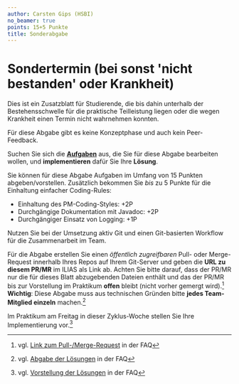 ```yaml
---
author: Carsten Gips (HSBI)
no_beamer: true
points: 15+5 Punkte
title: Sonderabgabe
---
```


# Sondertermin (bei sonst 'nicht bestanden' oder Krankheit)

Dies ist ein Zusatzblatt für Studierende, die bis dahin unterhalb der
Bestehensschwelle für die praktische Teilleistung liegen oder die wegen Krankheit
einen Termin nicht wahrnehmen konnten.

Für diese Abgabe gibt es keine Konzeptphase und auch kein Peer-Feedback.

Suchen Sie sich die [**Aufgaben**](assignments.md) aus, die Sie für diese Abgabe
bearbeiten wollen, und **implementieren** dafür Sie Ihre **Lösung**.

Sie können für diese Abgabe Aufgaben im Umfang von 15 Punkten abgeben/vorstellen.
Zusätzlich bekommen Sie *bis* zu 5 Punkte für die Einhaltung einfacher Coding-Rules:

-   Einhaltung des PM-Coding-Styles: +2P
-   Durchgängige Dokumentation mit Javadoc: +2P
-   Durchgängiger Einsatz von Logging: +1P

Nutzen Sie bei der Umsetzung aktiv Git und einen Git-basierten Workflow für die
Zusammenarbeit im Team.

Für die Abgabe erstellen Sie einen *öffentlich zugreifbaren* Pull- oder Merge-Request
innerhalb Ihres Repos auf Ihrem Git-Server und geben die **URL zu diesem PR/MR** im
ILIAS als Link ab. Achten Sie bitte darauf, dass der PR/MR nur die für dieses Blatt
abzugebenden Dateien enthält und das der PR/MR bis zur Vorstellung im Praktikum
**offen** bleibt (nicht vorher gemergt wird).[^1] **Wichtig**: Diese Abgabe muss aus
technischen Gründen bitte **jedes Team-Mitglied einzeln** machen.[^2]

Im Praktikum am Freitag in dieser Zyklus-Woche stellen Sie Ihre Implementierung
vor.[^3]

[^1]: vgl. [Link zum
    Pull-/Merge-Request](https://github.com/Programmiermethoden-CampusMinden/PM-Lecture/discussions/13)
    in der FAQ

[^2]: vgl. [Abgabe der
    Lösungen](https://github.com/Programmiermethoden-CampusMinden/PM-Lecture/discussions/15)
    in der FAQ

[^3]: vgl. [Vorstellung der
    Lösungen](https://github.com/Programmiermethoden-CampusMinden/PM-Lecture/discussions/17)
    in der FAQ
